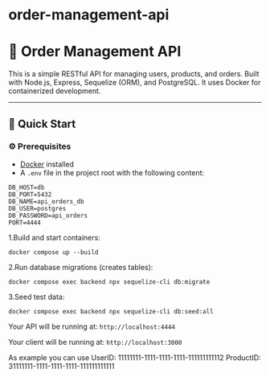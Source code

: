 # order-management-api

# 🧾 Order Management API

This is a simple RESTful API for managing users, products, and orders. Built with Node.js, Express, Sequelize (ORM), and PostgreSQL. It uses Docker for containerized development.

---

## 🚀 Quick Start

### ⚙️ Prerequisites

- [Docker](https://www.docker.com/) installed
- A `.env` file in the project root with the following content:

```env
DB_HOST=db
DB_PORT=5432
DB_NAME=api_orders_db
DB_USER=postgres
DB_PASSWORD=api_orders
PORT=4444
```

1.Build and start containers:
```build
docker compose up --build 
```

2.Run database migrations (creates tables):
```megrate
docker compose exec backend npx sequelize-cli db:migrate
```

3.Seed test data:
```seed
docker compose exec backend npx sequelize-cli db:seed:all
```

Your API will be running at:
```http://localhost:4444```

Your client will be running at:
```http://localhost:3000```

As example you can use
UserID: 11111111-1111-1111-1111-111111111112
ProductID: 31111111-1111-1111-1111-111111111111


